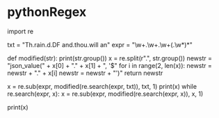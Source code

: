 # pythonRegex

import re

txt = "Th.rain.d.DF and.thou.will an"
expr = "\w+\.\w+\.\w+(\.\w*)*"

def modified(str):
    print(str.group())
    x = re.split(r"\.", str.group())
    newstr = "json_value(" + x[0] + "." + x[1] + ", '$"
    for i in range(2, len(x)):
        newstr = newstr + "." + x[i]
    newstr = newstr + "')"
    return newstr
    

x = re.sub(expr, modified(re.search(expr, txt)), txt, 1)
print(x)
while re.search(expr, x):
    x = re.sub(expr, modified(re.search(expr, x)), x, 1)

print(x)
